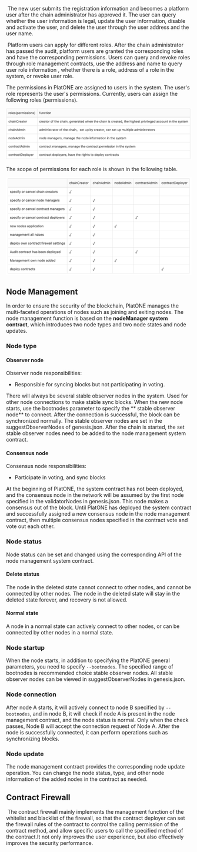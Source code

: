 ​    The new user submits the registration information and becomes a platform user after the chain administrator has approved it. The user can query whether the user information is legal, update the user information, disable and activate the user, and delete the user through the user address and the user name.

​	Platform users can apply for different roles. After the chain administrator has passed the audit, platform users are granted the corresponding roles and have the corresponding permissions. Users can query and revoke roles through role management contracts, use the  address and  name to query user role information , whether there is a role, address of a role in the system, or revoke user role.

The permissions in PlatONE are assigned to users in the system. The user's role represents the user's permissions. Currently, users can assign the following roles (permissions).

<img src="en-us/basics/images/permission_roles.png"></img>

The scope of permissions for each role is shown in the following table.

<img src="en-us/basics/images/permission_table.png"></img>

## Node Management

In order to ensure the security of the blockchain, PlatONE manages the multi-faceted operations of nodes such as joining and exiting nodes. The node management function is based on the **nodeManager system contract**, which introduces two node types and two node states and node updates.

### Node type

#### Observer node

Observer node responsibilities:

- Responsible for syncing blocks but not participating in voting.

There will always be several stable observer nodes in the system. Used for other node connections to make stable sync blocks. When the new node starts, use the bootnodes parameter to specify the ** stable observer node** to connect. After the connection is successful, the block can be synchronized normally. The stable observer nodes are set in the suggestObserverNodes of genesis.json. After the chain is started, the set stable observer nodes need to be added to the node management system contract.

#### Consensus node

Consensus node responsibilities:

- Participate in voting, and sync blocks

At the beginning of PlatONE, the system contract has not been deployed, and the consensus node in the network will be assumed by the first node specified in the validatorNodes in genesis.json. This node makes a consensus out of the block. Until PlatONE has deployed the system contract and successfully assigned a new consensus node in the node management contract, then multiple consensus nodes specified in the contract vote and vote out each other.

### Node status

Node status can be set and changed using the corresponding API of the node management system contract.

#### Delete status

The node in the deleted state cannot connect to other nodes, and cannot be connected by other nodes. The node in the deleted state will stay in the deleted state forever, and recovery is not allowed.

#### Normal state

A node in a normal state can actively connect to other nodes, or can be connected by other nodes in a normal state.

### Node startup

When the node starts, in addition to specifying the PlatONE general parameters, you need to specify `--bootnodes`. The specified range of bootnodes is recommended choice  stable observer nodes. All stable observer nodes can be viewed in suggestObserverNodes in genesis.json.

### Node connection

After node A starts, it will actively connect to node B specified by `--bootnodes`, and in node B, it will check if node A is present in the node management contract, and the node status is normal. Only when the check passes, Node B will accept the connection request of Node A. After the node is successfully connected, it can perform operations such as synchronizing blocks.

### Node update

The node management contract provides the corresponding node update operation. You can change the node status, type, and other node information of the added nodes in the contract as needed.


## Contract Firewall

​	The contract firewall mainly implements the management function of the whitelist and blacklist of the firewall, so that the contract deployer can set the firewall rules of the contract to control the calling permission of the contract method, and allow specific users to call the specified method of the contract.It not only improves the user experience, but also effectively improves the security performance.


